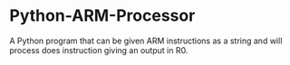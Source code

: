 # Python-ARM-Processor
A Python program that can be given ARM instructions as a string and will process does instruction giving an output in R0.
